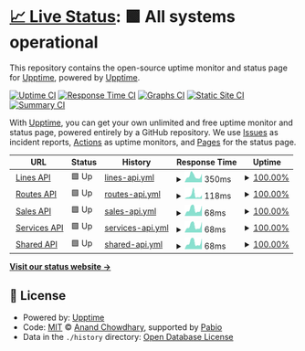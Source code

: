 # [📈 Live Status](https://demo.upptime.js.org): <!--live status--> **🟩 All systems operational**

This repository contains the open-source uptime monitor and status page for [Upptime](https://upptime.js.org), powered by [Upptime](https://github.com/upptime/upptime).

[![Uptime CI](https://github.com/upptime/arara-status-page/workflows/Uptime%20CI/badge.svg)](https://github.com/upptime/arara-status-page/actions?query=workflow%3A%22Uptime+CI%22)
[![Response Time CI](https://github.com/upptime/arara-status-page/workflows/Response%20Time%20CI/badge.svg)](https://github.com/upptime/arara-status-page/actions?query=workflow%3A%22Response+Time+CI%22)
[![Graphs CI](https://github.com/upptime/arara-status-page/workflows/Graphs%20CI/badge.svg)](https://github.com/upptime/arara-status-page/actions?query=workflow%3A%22Graphs+CI%22)
[![Static Site CI](https://github.com/upptime/arara-status-page/workflows/Static%20Site%20CI/badge.svg)](https://github.com/upptime/arara-status-page/actions?query=workflow%3A%22Static+Site+CI%22)
[![Summary CI](https://github.com/upptime/arara-status-page/workflows/Summary%20CI/badge.svg)](https://github.com/upptime/arara-status-page/actions?query=workflow%3A%22Summary+CI%22)

With [Upptime](https://upptime.js.org), you can get your own unlimited and free uptime monitor and status page, powered entirely by a GitHub repository. We use [Issues](https://github.com/upptime/arara-status-page/issues) as incident reports, [Actions](https://github.com/upptime/arara-status-page/actions) as uptime monitors, and [Pages](https://demo.upptime.js.org) for the status page.

<!--start: status pages-->
<!-- This summary is generated by Upptime (https://github.com/upptime/upptime) -->
<!-- Do not edit this manually, your changes will be overwritten -->
<!-- prettier-ignore -->
| URL | Status | History | Response Time | Uptime |
| --- | ------ | ------- | ------------- | ------ |
| <img alt="" src="https://icons.duckduckgo.com/ip3/null.ico" height="13"> [Lines API](prod-hermes-api.smarttravelit.com/hermes-lines/internal/health/status) | 🟩 Up | [lines-api.yml](https://github.com/GoGipsy/hermes-status-page/commits/HEAD/history/lines-api.yml) | <details><summary><img alt="Response time graph" src="./graphs/lines-api/response-time-week.png" height="20"> 350ms</summary><br><a href="https://GoGipsy.github.io/hermes-status-page/history/lines-api"><img alt="Response time 350" src="https://img.shields.io/endpoint?url=https%3A%2F%2Fraw.githubusercontent.com%2FGoGipsy%2Fhermes-status-page%2FHEAD%2Fapi%2Flines-api%2Fresponse-time.json"></a><br><a href="https://GoGipsy.github.io/hermes-status-page/history/lines-api"><img alt="24-hour response time 487" src="https://img.shields.io/endpoint?url=https%3A%2F%2Fraw.githubusercontent.com%2FGoGipsy%2Fhermes-status-page%2FHEAD%2Fapi%2Flines-api%2Fresponse-time-day.json"></a><br><a href="https://GoGipsy.github.io/hermes-status-page/history/lines-api"><img alt="7-day response time 350" src="https://img.shields.io/endpoint?url=https%3A%2F%2Fraw.githubusercontent.com%2FGoGipsy%2Fhermes-status-page%2FHEAD%2Fapi%2Flines-api%2Fresponse-time-week.json"></a><br><a href="https://GoGipsy.github.io/hermes-status-page/history/lines-api"><img alt="30-day response time 350" src="https://img.shields.io/endpoint?url=https%3A%2F%2Fraw.githubusercontent.com%2FGoGipsy%2Fhermes-status-page%2FHEAD%2Fapi%2Flines-api%2Fresponse-time-month.json"></a><br><a href="https://GoGipsy.github.io/hermes-status-page/history/lines-api"><img alt="1-year response time 350" src="https://img.shields.io/endpoint?url=https%3A%2F%2Fraw.githubusercontent.com%2FGoGipsy%2Fhermes-status-page%2FHEAD%2Fapi%2Flines-api%2Fresponse-time-year.json"></a></details> | <details><summary><a href="https://GoGipsy.github.io/hermes-status-page/history/lines-api">100.00%</a></summary><a href="https://GoGipsy.github.io/hermes-status-page/history/lines-api"><img alt="All-time uptime 99.92%" src="https://img.shields.io/endpoint?url=https%3A%2F%2Fraw.githubusercontent.com%2FGoGipsy%2Fhermes-status-page%2FHEAD%2Fapi%2Flines-api%2Fuptime.json"></a><br><a href="https://GoGipsy.github.io/hermes-status-page/history/lines-api"><img alt="24-hour uptime 100.00%" src="https://img.shields.io/endpoint?url=https%3A%2F%2Fraw.githubusercontent.com%2FGoGipsy%2Fhermes-status-page%2FHEAD%2Fapi%2Flines-api%2Fuptime-day.json"></a><br><a href="https://GoGipsy.github.io/hermes-status-page/history/lines-api"><img alt="7-day uptime 100.00%" src="https://img.shields.io/endpoint?url=https%3A%2F%2Fraw.githubusercontent.com%2FGoGipsy%2Fhermes-status-page%2FHEAD%2Fapi%2Flines-api%2Fuptime-week.json"></a><br><a href="https://GoGipsy.github.io/hermes-status-page/history/lines-api"><img alt="30-day uptime 99.92%" src="https://img.shields.io/endpoint?url=https%3A%2F%2Fraw.githubusercontent.com%2FGoGipsy%2Fhermes-status-page%2FHEAD%2Fapi%2Flines-api%2Fuptime-month.json"></a><br><a href="https://GoGipsy.github.io/hermes-status-page/history/lines-api"><img alt="1-year uptime 99.92%" src="https://img.shields.io/endpoint?url=https%3A%2F%2Fraw.githubusercontent.com%2FGoGipsy%2Fhermes-status-page%2FHEAD%2Fapi%2Flines-api%2Fuptime-year.json"></a></details>
| <img alt="" src="https://icons.duckduckgo.com/ip3/null.ico" height="13"> [Routes API](prod-hermes-api.smarttravelit.com/hermes-routes/internal/health/status) | 🟩 Up | [routes-api.yml](https://github.com/GoGipsy/hermes-status-page/commits/HEAD/history/routes-api.yml) | <details><summary><img alt="Response time graph" src="./graphs/routes-api/response-time-week.png" height="20"> 118ms</summary><br><a href="https://GoGipsy.github.io/hermes-status-page/history/routes-api"><img alt="Response time 76" src="https://img.shields.io/endpoint?url=https%3A%2F%2Fraw.githubusercontent.com%2FGoGipsy%2Fhermes-status-page%2FHEAD%2Fapi%2Froutes-api%2Fresponse-time.json"></a><br><a href="https://GoGipsy.github.io/hermes-status-page/history/routes-api"><img alt="24-hour response time 331" src="https://img.shields.io/endpoint?url=https%3A%2F%2Fraw.githubusercontent.com%2FGoGipsy%2Fhermes-status-page%2FHEAD%2Fapi%2Froutes-api%2Fresponse-time-day.json"></a><br><a href="https://GoGipsy.github.io/hermes-status-page/history/routes-api"><img alt="7-day response time 118" src="https://img.shields.io/endpoint?url=https%3A%2F%2Fraw.githubusercontent.com%2FGoGipsy%2Fhermes-status-page%2FHEAD%2Fapi%2Froutes-api%2Fresponse-time-week.json"></a><br><a href="https://GoGipsy.github.io/hermes-status-page/history/routes-api"><img alt="30-day response time 76" src="https://img.shields.io/endpoint?url=https%3A%2F%2Fraw.githubusercontent.com%2FGoGipsy%2Fhermes-status-page%2FHEAD%2Fapi%2Froutes-api%2Fresponse-time-month.json"></a><br><a href="https://GoGipsy.github.io/hermes-status-page/history/routes-api"><img alt="1-year response time 76" src="https://img.shields.io/endpoint?url=https%3A%2F%2Fraw.githubusercontent.com%2FGoGipsy%2Fhermes-status-page%2FHEAD%2Fapi%2Froutes-api%2Fresponse-time-year.json"></a></details> | <details><summary><a href="https://GoGipsy.github.io/hermes-status-page/history/routes-api">100.00%</a></summary><a href="https://GoGipsy.github.io/hermes-status-page/history/routes-api"><img alt="All-time uptime 100.00%" src="https://img.shields.io/endpoint?url=https%3A%2F%2Fraw.githubusercontent.com%2FGoGipsy%2Fhermes-status-page%2FHEAD%2Fapi%2Froutes-api%2Fuptime.json"></a><br><a href="https://GoGipsy.github.io/hermes-status-page/history/routes-api"><img alt="24-hour uptime 100.00%" src="https://img.shields.io/endpoint?url=https%3A%2F%2Fraw.githubusercontent.com%2FGoGipsy%2Fhermes-status-page%2FHEAD%2Fapi%2Froutes-api%2Fuptime-day.json"></a><br><a href="https://GoGipsy.github.io/hermes-status-page/history/routes-api"><img alt="7-day uptime 100.00%" src="https://img.shields.io/endpoint?url=https%3A%2F%2Fraw.githubusercontent.com%2FGoGipsy%2Fhermes-status-page%2FHEAD%2Fapi%2Froutes-api%2Fuptime-week.json"></a><br><a href="https://GoGipsy.github.io/hermes-status-page/history/routes-api"><img alt="30-day uptime 100.00%" src="https://img.shields.io/endpoint?url=https%3A%2F%2Fraw.githubusercontent.com%2FGoGipsy%2Fhermes-status-page%2FHEAD%2Fapi%2Froutes-api%2Fuptime-month.json"></a><br><a href="https://GoGipsy.github.io/hermes-status-page/history/routes-api"><img alt="1-year uptime 100.00%" src="https://img.shields.io/endpoint?url=https%3A%2F%2Fraw.githubusercontent.com%2FGoGipsy%2Fhermes-status-page%2FHEAD%2Fapi%2Froutes-api%2Fuptime-year.json"></a></details>
| <img alt="" src="https://icons.duckduckgo.com/ip3/null.ico" height="13"> [Sales API](prod-hermes-api.smarttravelit.com/hermes-sales/internal/health/status) | 🟩 Up | [sales-api.yml](https://github.com/GoGipsy/hermes-status-page/commits/HEAD/history/sales-api.yml) | <details><summary><img alt="Response time graph" src="./graphs/sales-api/response-time-week.png" height="20"> 68ms</summary><br><a href="https://GoGipsy.github.io/hermes-status-page/history/sales-api"><img alt="Response time 63" src="https://img.shields.io/endpoint?url=https%3A%2F%2Fraw.githubusercontent.com%2FGoGipsy%2Fhermes-status-page%2FHEAD%2Fapi%2Fsales-api%2Fresponse-time.json"></a><br><a href="https://GoGipsy.github.io/hermes-status-page/history/sales-api"><img alt="24-hour response time 129" src="https://img.shields.io/endpoint?url=https%3A%2F%2Fraw.githubusercontent.com%2FGoGipsy%2Fhermes-status-page%2FHEAD%2Fapi%2Fsales-api%2Fresponse-time-day.json"></a><br><a href="https://GoGipsy.github.io/hermes-status-page/history/sales-api"><img alt="7-day response time 68" src="https://img.shields.io/endpoint?url=https%3A%2F%2Fraw.githubusercontent.com%2FGoGipsy%2Fhermes-status-page%2FHEAD%2Fapi%2Fsales-api%2Fresponse-time-week.json"></a><br><a href="https://GoGipsy.github.io/hermes-status-page/history/sales-api"><img alt="30-day response time 63" src="https://img.shields.io/endpoint?url=https%3A%2F%2Fraw.githubusercontent.com%2FGoGipsy%2Fhermes-status-page%2FHEAD%2Fapi%2Fsales-api%2Fresponse-time-month.json"></a><br><a href="https://GoGipsy.github.io/hermes-status-page/history/sales-api"><img alt="1-year response time 63" src="https://img.shields.io/endpoint?url=https%3A%2F%2Fraw.githubusercontent.com%2FGoGipsy%2Fhermes-status-page%2FHEAD%2Fapi%2Fsales-api%2Fresponse-time-year.json"></a></details> | <details><summary><a href="https://GoGipsy.github.io/hermes-status-page/history/sales-api">100.00%</a></summary><a href="https://GoGipsy.github.io/hermes-status-page/history/sales-api"><img alt="All-time uptime 100.00%" src="https://img.shields.io/endpoint?url=https%3A%2F%2Fraw.githubusercontent.com%2FGoGipsy%2Fhermes-status-page%2FHEAD%2Fapi%2Fsales-api%2Fuptime.json"></a><br><a href="https://GoGipsy.github.io/hermes-status-page/history/sales-api"><img alt="24-hour uptime 100.00%" src="https://img.shields.io/endpoint?url=https%3A%2F%2Fraw.githubusercontent.com%2FGoGipsy%2Fhermes-status-page%2FHEAD%2Fapi%2Fsales-api%2Fuptime-day.json"></a><br><a href="https://GoGipsy.github.io/hermes-status-page/history/sales-api"><img alt="7-day uptime 100.00%" src="https://img.shields.io/endpoint?url=https%3A%2F%2Fraw.githubusercontent.com%2FGoGipsy%2Fhermes-status-page%2FHEAD%2Fapi%2Fsales-api%2Fuptime-week.json"></a><br><a href="https://GoGipsy.github.io/hermes-status-page/history/sales-api"><img alt="30-day uptime 100.00%" src="https://img.shields.io/endpoint?url=https%3A%2F%2Fraw.githubusercontent.com%2FGoGipsy%2Fhermes-status-page%2FHEAD%2Fapi%2Fsales-api%2Fuptime-month.json"></a><br><a href="https://GoGipsy.github.io/hermes-status-page/history/sales-api"><img alt="1-year uptime 100.00%" src="https://img.shields.io/endpoint?url=https%3A%2F%2Fraw.githubusercontent.com%2FGoGipsy%2Fhermes-status-page%2FHEAD%2Fapi%2Fsales-api%2Fuptime-year.json"></a></details>
| <img alt="" src="https://icons.duckduckgo.com/ip3/null.ico" height="13"> [Services API](prod-hermes-api.smarttravelit.com/hermes-services/internal/health/status) | 🟩 Up | [services-api.yml](https://github.com/GoGipsy/hermes-status-page/commits/HEAD/history/services-api.yml) | <details><summary><img alt="Response time graph" src="./graphs/services-api/response-time-week.png" height="20"> 68ms</summary><br><a href="https://GoGipsy.github.io/hermes-status-page/history/services-api"><img alt="Response time 63" src="https://img.shields.io/endpoint?url=https%3A%2F%2Fraw.githubusercontent.com%2FGoGipsy%2Fhermes-status-page%2FHEAD%2Fapi%2Fservices-api%2Fresponse-time.json"></a><br><a href="https://GoGipsy.github.io/hermes-status-page/history/services-api"><img alt="24-hour response time 132" src="https://img.shields.io/endpoint?url=https%3A%2F%2Fraw.githubusercontent.com%2FGoGipsy%2Fhermes-status-page%2FHEAD%2Fapi%2Fservices-api%2Fresponse-time-day.json"></a><br><a href="https://GoGipsy.github.io/hermes-status-page/history/services-api"><img alt="7-day response time 68" src="https://img.shields.io/endpoint?url=https%3A%2F%2Fraw.githubusercontent.com%2FGoGipsy%2Fhermes-status-page%2FHEAD%2Fapi%2Fservices-api%2Fresponse-time-week.json"></a><br><a href="https://GoGipsy.github.io/hermes-status-page/history/services-api"><img alt="30-day response time 63" src="https://img.shields.io/endpoint?url=https%3A%2F%2Fraw.githubusercontent.com%2FGoGipsy%2Fhermes-status-page%2FHEAD%2Fapi%2Fservices-api%2Fresponse-time-month.json"></a><br><a href="https://GoGipsy.github.io/hermes-status-page/history/services-api"><img alt="1-year response time 63" src="https://img.shields.io/endpoint?url=https%3A%2F%2Fraw.githubusercontent.com%2FGoGipsy%2Fhermes-status-page%2FHEAD%2Fapi%2Fservices-api%2Fresponse-time-year.json"></a></details> | <details><summary><a href="https://GoGipsy.github.io/hermes-status-page/history/services-api">100.00%</a></summary><a href="https://GoGipsy.github.io/hermes-status-page/history/services-api"><img alt="All-time uptime 100.00%" src="https://img.shields.io/endpoint?url=https%3A%2F%2Fraw.githubusercontent.com%2FGoGipsy%2Fhermes-status-page%2FHEAD%2Fapi%2Fservices-api%2Fuptime.json"></a><br><a href="https://GoGipsy.github.io/hermes-status-page/history/services-api"><img alt="24-hour uptime 100.00%" src="https://img.shields.io/endpoint?url=https%3A%2F%2Fraw.githubusercontent.com%2FGoGipsy%2Fhermes-status-page%2FHEAD%2Fapi%2Fservices-api%2Fuptime-day.json"></a><br><a href="https://GoGipsy.github.io/hermes-status-page/history/services-api"><img alt="7-day uptime 100.00%" src="https://img.shields.io/endpoint?url=https%3A%2F%2Fraw.githubusercontent.com%2FGoGipsy%2Fhermes-status-page%2FHEAD%2Fapi%2Fservices-api%2Fuptime-week.json"></a><br><a href="https://GoGipsy.github.io/hermes-status-page/history/services-api"><img alt="30-day uptime 100.00%" src="https://img.shields.io/endpoint?url=https%3A%2F%2Fraw.githubusercontent.com%2FGoGipsy%2Fhermes-status-page%2FHEAD%2Fapi%2Fservices-api%2Fuptime-month.json"></a><br><a href="https://GoGipsy.github.io/hermes-status-page/history/services-api"><img alt="1-year uptime 100.00%" src="https://img.shields.io/endpoint?url=https%3A%2F%2Fraw.githubusercontent.com%2FGoGipsy%2Fhermes-status-page%2FHEAD%2Fapi%2Fservices-api%2Fuptime-year.json"></a></details>
| <img alt="" src="https://icons.duckduckgo.com/ip3/null.ico" height="13"> [Shared API](prod-hermes-api.smarttravelit.com/hermes-shared/internal/health/status) | 🟩 Up | [shared-api.yml](https://github.com/GoGipsy/hermes-status-page/commits/HEAD/history/shared-api.yml) | <details><summary><img alt="Response time graph" src="./graphs/shared-api/response-time-week.png" height="20"> 68ms</summary><br><a href="https://GoGipsy.github.io/hermes-status-page/history/shared-api"><img alt="Response time 65" src="https://img.shields.io/endpoint?url=https%3A%2F%2Fraw.githubusercontent.com%2FGoGipsy%2Fhermes-status-page%2FHEAD%2Fapi%2Fshared-api%2Fresponse-time.json"></a><br><a href="https://GoGipsy.github.io/hermes-status-page/history/shared-api"><img alt="24-hour response time 130" src="https://img.shields.io/endpoint?url=https%3A%2F%2Fraw.githubusercontent.com%2FGoGipsy%2Fhermes-status-page%2FHEAD%2Fapi%2Fshared-api%2Fresponse-time-day.json"></a><br><a href="https://GoGipsy.github.io/hermes-status-page/history/shared-api"><img alt="7-day response time 68" src="https://img.shields.io/endpoint?url=https%3A%2F%2Fraw.githubusercontent.com%2FGoGipsy%2Fhermes-status-page%2FHEAD%2Fapi%2Fshared-api%2Fresponse-time-week.json"></a><br><a href="https://GoGipsy.github.io/hermes-status-page/history/shared-api"><img alt="30-day response time 65" src="https://img.shields.io/endpoint?url=https%3A%2F%2Fraw.githubusercontent.com%2FGoGipsy%2Fhermes-status-page%2FHEAD%2Fapi%2Fshared-api%2Fresponse-time-month.json"></a><br><a href="https://GoGipsy.github.io/hermes-status-page/history/shared-api"><img alt="1-year response time 65" src="https://img.shields.io/endpoint?url=https%3A%2F%2Fraw.githubusercontent.com%2FGoGipsy%2Fhermes-status-page%2FHEAD%2Fapi%2Fshared-api%2Fresponse-time-year.json"></a></details> | <details><summary><a href="https://GoGipsy.github.io/hermes-status-page/history/shared-api">100.00%</a></summary><a href="https://GoGipsy.github.io/hermes-status-page/history/shared-api"><img alt="All-time uptime 100.00%" src="https://img.shields.io/endpoint?url=https%3A%2F%2Fraw.githubusercontent.com%2FGoGipsy%2Fhermes-status-page%2FHEAD%2Fapi%2Fshared-api%2Fuptime.json"></a><br><a href="https://GoGipsy.github.io/hermes-status-page/history/shared-api"><img alt="24-hour uptime 100.00%" src="https://img.shields.io/endpoint?url=https%3A%2F%2Fraw.githubusercontent.com%2FGoGipsy%2Fhermes-status-page%2FHEAD%2Fapi%2Fshared-api%2Fuptime-day.json"></a><br><a href="https://GoGipsy.github.io/hermes-status-page/history/shared-api"><img alt="7-day uptime 100.00%" src="https://img.shields.io/endpoint?url=https%3A%2F%2Fraw.githubusercontent.com%2FGoGipsy%2Fhermes-status-page%2FHEAD%2Fapi%2Fshared-api%2Fuptime-week.json"></a><br><a href="https://GoGipsy.github.io/hermes-status-page/history/shared-api"><img alt="30-day uptime 100.00%" src="https://img.shields.io/endpoint?url=https%3A%2F%2Fraw.githubusercontent.com%2FGoGipsy%2Fhermes-status-page%2FHEAD%2Fapi%2Fshared-api%2Fuptime-month.json"></a><br><a href="https://GoGipsy.github.io/hermes-status-page/history/shared-api"><img alt="1-year uptime 100.00%" src="https://img.shields.io/endpoint?url=https%3A%2F%2Fraw.githubusercontent.com%2FGoGipsy%2Fhermes-status-page%2FHEAD%2Fapi%2Fshared-api%2Fuptime-year.json"></a></details>

<!--end: status pages-->

[**Visit our status website →**](https://demo.upptime.js.org)

## 📄 License

- Powered by: [Upptime](https://github.com/upptime/upptime)
- Code: [MIT](./LICENSE) © [Anand Chowdhary](https://anandchowdhary.com), supported by [Pabio](https://pabio.com)
- Data in the `./history` directory: [Open Database License](https://opendatacommons.org/licenses/odbl/1-0/)
